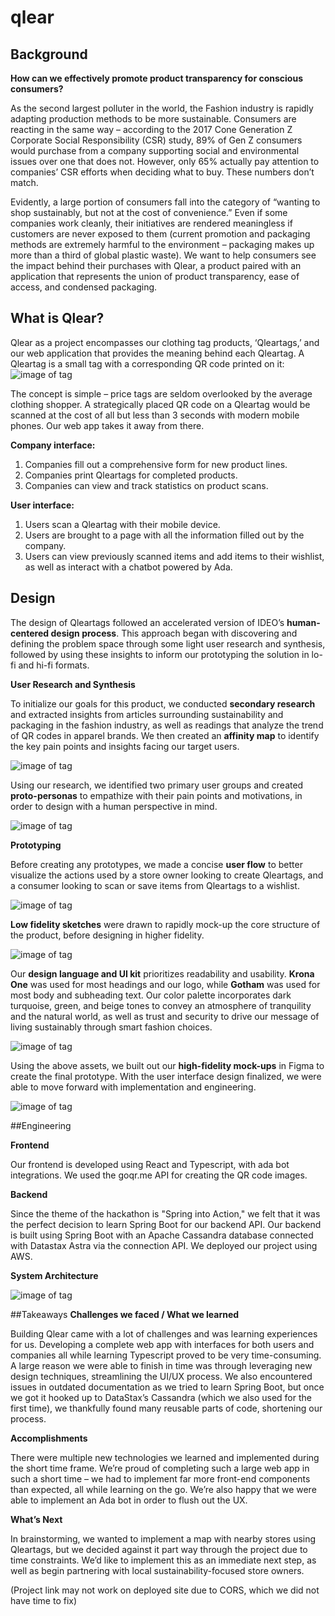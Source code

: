 # qlear


## Background
**How can we effectively promote product transparency for conscious consumers?**

As the second largest polluter in the world, the Fashion industry is rapidly adapting production methods to be more sustainable. Consumers are reacting in the same way – according to the 2017 Cone Generation Z Corporate Social Responsibility (CSR) study, 89% of Gen Z consumers would purchase from a company supporting social and environmental issues over one that does not. However, only 65% actually pay attention to companies’ CSR efforts when deciding what to buy. These numbers don’t match.

Evidently, a large portion of consumers fall into the category of “wanting to shop sustainably, but not at the cost of convenience.” Even if some companies work cleanly, their initiatives are rendered meaningless if customers are never exposed to them (current promotion and packaging methods are extremely harmful to the environment – packaging makes up more than a third of global plastic waste). We want to help consumers see the impact behind their purchases with Qlear, a product paired with an application that represents the union of product transparency, ease of access, and condensed packaging.


## What is Qlear?
Qlear as a project encompasses our clothing tag products, ‘Qleartags,’ and our web application that provides the meaning behind each Qleartag. A Qleartag is a small tag with a corresponding QR code printed on it: ![image of tag](https://cdn.discordapp.com/attachments/836015586613395516/840850794639392768/image_15.png)

The concept is simple – price tags are seldom overlooked by the average clothing shopper. A strategically placed QR code on a Qleartag would be scanned at the cost of all but less than 3 seconds with modern mobile phones. Our web app takes it away from there.


**Company interface:**
1. Companies fill out a comprehensive form for new product lines.
2. Companies print Qleartags for completed products.
3. Companies can view and track statistics on product scans.


**User interface:**
1. Users scan a Qleartag with their mobile device.
2. Users are brought to a page with all the information filled out by the company.
3. Users can view previously scanned items and add items to their wishlist, as well as interact with a chatbot powered by Ada.


## Design
The design of Qleartags followed an accelerated version of IDEO’s **human-centered design process**. This approach began with discovering and defining the problem space through some light user research and synthesis, followed by using these insights to inform our  prototyping the solution in lo-fi and hi-fi formats.

**User Research and Synthesis**

To initialize our goals for this product, we conducted **secondary research** and extracted insights from articles surrounding sustainability and packaging in the fashion industry, as well as readings that analyze the trend of QR codes in apparel brands. We then created an **affinity map** to identify the key pain points and insights facing our target users.

 ![image of tag](https://cdn.discordapp.com/attachments/836015586613395516/840846798037319680/yay_research.png)

Using our research, we identified two primary user groups and created **proto-personas** to empathize with their pain points and motivations, in order to design with a human perspective in mind.

 ![image of tag](https://cdn.discordapp.com/attachments/836015586613395516/840846889124888637/Slide_16_9_-_1.png)

**Prototyping**

Before creating any prototypes, we made a concise **user flow** to better visualize the actions used by a store owner looking to create Qleartags, and a consumer looking to scan or save items from Qleartags to a wishlist.

 ![image of tag](https://cdn.discordapp.com/attachments/836015586613395516/840847442915360808/Screen_Shot_2021-05-09_at_12.07.28_AM.png)

**Low fidelity sketches** were drawn to rapidly mock-up the core structure of the product, before designing in higher fidelity.

 ![image of tag](https://cdn.discordapp.com/attachments/836015586613395516/840847674114310155/Screen_Shot_2021-05-09_at_12.08.24_AM.png)

Our **design language and UI kit** prioritizes readability and usability. **Krona One** was used for most headings and our logo, while **Gotham** was used for most body and subheading text. Our color palette incorporates dark turquoise, green, and beige tones to convey an atmosphere of tranquility and the natural world, as well as trust and security to drive our message of living sustainably through smart fashion choices.

 ![image of tag](https://cdn.discordapp.com/attachments/836015586613395516/840847700890091560/Screen_Shot_2021-05-09_at_12.08.30_AM.png)

Using the above assets, we built out our **high-fidelity mock-ups** in Figma to create the final prototype. With the user interface design finalized, we were able to move forward with implementation and engineering.

 ![image of tag](https://cdn.discordapp.com/attachments/836015586613395516/840849415978614784/dfull.png)


##Engineering

**Frontend**

Our frontend is developed using React and Typescript, with ada bot integrations. We used the goqr.me API for creating the QR code images.

**Backend**

Since the theme of the hackathon is "Spring into Action," we felt that it was the perfect decision to learn Spring Boot for our backend API. Our backend is built using Spring Boot with an Apache Cassandra database connected with Datastax Astra via the connection API. We deployed our project using AWS.

**System Architecture**

 ![image of tag](https://cdn.discordapp.com/attachments/836015586613395516/840999595201921044/unknown.png)


##Takeaways
**Challenges we faced / What we learned**

Building Qlear came with a lot of challenges and was learning experiences for us. Developing a complete web app with interfaces for both users and companies all while learning Typescript proved to be very time-consuming. A large reason we were able to finish in time was through leveraging new design techniques, streamlining the UI/UX process. We also encountered issues in outdated documentation as we tried to learn Spring Boot, but once we got it hooked up to DataStax’s Cassandra (which we also used for the first time), we thankfully found many reusable parts of code, shortening our process.

**Accomplishments**

There were multiple new technologies we learned and implemented during the short time frame. We’re proud of completing such a large web app in such a short time – we had to implement far more front-end components than expected, all while learning on the go. We’re also happy that we were able to implement an Ada bot in order to flush out the UX.

**What’s Next**

In brainstorming, we wanted to implement a map with nearby stores using Qleartags, but we decided against it part way through the project due to time constraints. We’d like to implement this as an immediate next step, as well as begin partnering with local sustainability-focused store owners.



(Project link may not work on deployed site due to CORS, which we did not have time to fix)
